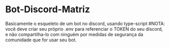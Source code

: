 # Bot-Discord-Matriz
Basicamente o esqueleto de um bot no discord, usando type-script
#NOTA: você deve criar seu próprio .env para referenciar o TOKEN do seu discord, e não compartilha-lo com ninguém por medidas de segurança da comunidade que for usar seu bot.
